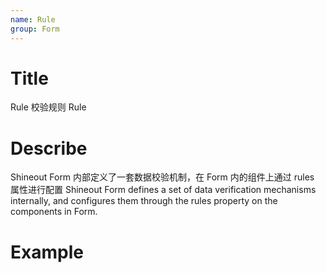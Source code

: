 ```yaml
---
name: Rule
group: Form
---
```


# Title

Rule 校验规则
Rule

# Describe

Shineout Form 内部定义了一套数据校验机制，在 Form 内的组件上通过 rules 属性进行配置
Shineout Form defines a set of data verification mechanisms internally, and configures them through the rules property on the components in Form.

# Example
